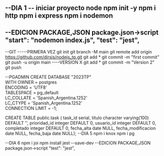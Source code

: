 --DIA 1 -- iniciar proyecto node
npm init -y
npm i http
npm i express
npm i nodemon
---------------------
--EDICION PACKAGE,JSON
package.json->script
"start": "nodemon index.js",
"test": "jest",
---------------------
--GIT
-----PRIMERA VEZ
git init
git branch -M main
git remote add origin https://github.com/dirsis/nodejs_tp.git
git add *
git commit -m "first commit"
git push -u origin main
----VERSION X
git add *
git commit -m "Version 2"
git push 


--PGADMIN
CREATE DATABASE "2023TP"  
WITH OWNER = postgres       
ENCODING = 'UTF8'       
TABLESPACE = pg_default       
LC_COLLATE = 'Spanish_Argentina.1252'       
LC_CTYPE = 'Spanish_Argentina.1252'       
CONNECTION LIMIT = -1;  
      
CREATE TABLE public.task (
      task_id serial, 
      titulo character varying(100) DEFAULT '',
      prioridad_id integer DEFAULT 0, 
      usuario_id integer DEFAULT 0, 
      completado integer DEFAULT 0, 
      fecha_alta date NULL,
      fecha_modificacion date NULL,
      fecha_baja date NULL);
--DIA 5
npm i knox
npm i pg

--DIA 6
npm i joi
npm install jest --save-dev
--EDICION PACKAGE,JSON
package.json->script
"test": "jest",

